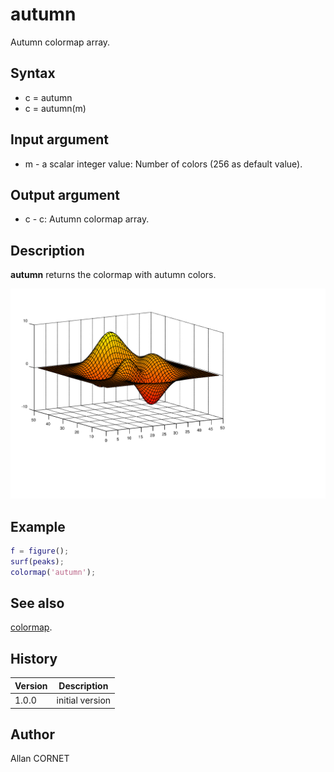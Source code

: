 # autumn

Autumn colormap array.

## Syntax

- c = autumn
- c = autumn(m)

## Input argument

- m - a scalar integer value: Number of colors (256 as default value).

## Output argument

- c - c: Autumn colormap array.

## Description

  <p><b>autumn</b> returns the colormap with autumn colors.</p>
  <p>
    <img src="autumn_80D6835B.svg"/>
  </p>

## Example

```matlab
f = figure();
surf(peaks);
colormap('autumn');
```

## See also

[colormap](colormap.html).

## History

| Version | Description     |
| ------- | --------------- |
| 1.0.0   | initial version |

## Author

Allan CORNET
